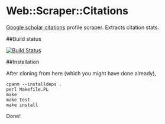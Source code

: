 # Web::Scraper::Citations

[Google scholar citations](http://scholar.google.com/citations) profile scraper. Extracts citation stats.  

##Build status

[![Build Status](https://travis-ci.org/JJ/net-citations-scraper.svg?branch=master)](https://travis-ci.org/JJ/net-citations-scraper)

##Installation

After cloning from here (which you might have done already),

	cpanm --installdeps .
	perl Makefile.PL
	make
	make test
	make install

Done!
